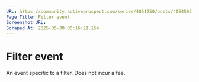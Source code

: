 ```yaml
---
URL: https://community.activeprospect.com/series/4051250/posts/4054502-activeprospect-product-glossary
Page Title: Filter event
Screenshot URL: 
Scraped At: 2025-05-30 00:16:21.154
---
```


# Filter event

An event specific to a filter. Does not incur a fee.
